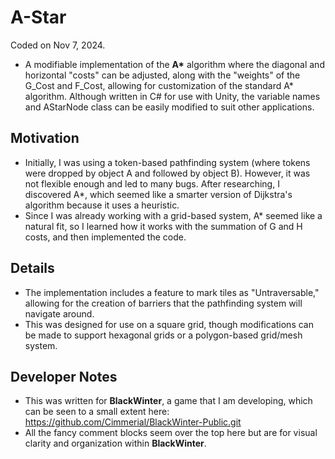 # A-Star

Coded on Nov 7, 2024.

- A modifiable implementation of the **A\*** algorithm where the diagonal and horizontal "costs" can be adjusted, along with the "weights" of the G_Cost and F_Cost, allowing for customization of the standard A* algorithm. Although written in C# for use with Unity, the variable names and AStarNode class can be easily modified to suit other applications.

## Motivation
- Initially, I was using a token-based pathfinding system (where tokens were dropped by object A and followed by object B). However, it was not flexible enough and led to many bugs. After researching, I discovered A*, which seemed like a smarter version of Dijkstra's algorithm because it uses a heuristic.
- Since I was already working with a grid-based system, A* seemed like a natural fit, so I learned how it works with the summation of G and H costs, and then implemented the code.

## Details
- The implementation includes a feature to mark tiles as "Untraversable," allowing for the creation of barriers that the pathfinding system will navigate around.
- This was designed for use on a square grid, though modifications can be made to support hexagonal grids or a polygon-based grid/mesh system.

## Developer Notes
- This was written for **BlackWinter**, a game that I am developing, which can be seen to a small extent here: https://github.com/Cimmerial/BlackWinter-Public.git 
- All the fancy comment blocks seem over the top here but are for visual clarity and organization within **BlackWinter**.
